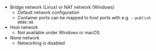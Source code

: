 - Bridge network (Linux) or NAT network (Windows)
	- Default network configuration
	- Container ports can be mapped to host ports with e.g. `--publish 8080:80`
- Host network
	- Not available under Windows or macOS
- None network
	- Networking is disabled